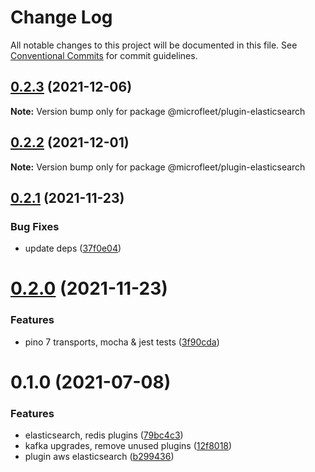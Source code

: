 # Change Log

All notable changes to this project will be documented in this file.
See [Conventional Commits](https://conventionalcommits.org) for commit guidelines.

## [0.2.3](https://github.com/microfleet/core/compare/@microfleet/plugin-elasticsearch@0.2.2...@microfleet/plugin-elasticsearch@0.2.3) (2021-12-06)

**Note:** Version bump only for package @microfleet/plugin-elasticsearch





## [0.2.2](https://github.com/microfleet/core/compare/@microfleet/plugin-elasticsearch@0.2.1...@microfleet/plugin-elasticsearch@0.2.2) (2021-12-01)

**Note:** Version bump only for package @microfleet/plugin-elasticsearch





## [0.2.1](https://github.com/microfleet/core/compare/@microfleet/plugin-elasticsearch@0.2.0...@microfleet/plugin-elasticsearch@0.2.1) (2021-11-23)


### Bug Fixes

* update deps ([37f0e04](https://github.com/microfleet/core/commit/37f0e047d8df3ff5d9eb0abd91a98db2bd627d71))





# [0.2.0](https://github.com/microfleet/core/compare/@microfleet/plugin-elasticsearch@0.1.0...@microfleet/plugin-elasticsearch@0.2.0) (2021-11-23)


### Features

* pino 7 transports, mocha & jest tests ([3f90cda](https://github.com/microfleet/core/commit/3f90cda510f2891c87087d1b7c0106150d2d7ba1))





# 0.1.0 (2021-07-08)


### Features

* elasticsearch, redis plugins ([79bc4c3](https://github.com/microfleet/core/commit/79bc4c384abb8cf9902697cc3931130e00397a69))
* kafka upgrades, remove unused plugins ([12f8018](https://github.com/microfleet/core/commit/12f8018ceade8d95759da09eac8bab2ab9a9aade))
* plugin aws elasticsearch ([b299436](https://github.com/microfleet/core/commit/b29943652af7d933d274aec0da3d457bb57bbf2e))

